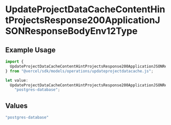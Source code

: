 # UpdateProjectDataCacheContentHintProjectsResponse200ApplicationJSONResponseBodyEnv12Type

## Example Usage

```typescript
import {
  UpdateProjectDataCacheContentHintProjectsResponse200ApplicationJSONResponseBodyEnv12Type,
} from "@vercel/sdk/models/operations/updateprojectdatacache.js";

let value:
  UpdateProjectDataCacheContentHintProjectsResponse200ApplicationJSONResponseBodyEnv12Type =
    "postgres-database";
```

## Values

```typescript
"postgres-database"
```